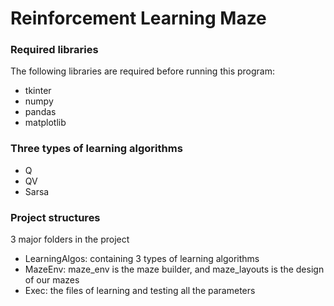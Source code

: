 # Reinforcement Learning Maze

### Required libraries

The following libraries are required before running this program:

* tkinter
* numpy
* pandas
* matplotlib


### Three types of learning algorithms

* Q
* QV
* Sarsa


### Project structures

3 major folders in the project
* LearningAlgos: containing 3 types of learning algorithms
* MazeEnv: maze_env is the maze builder, and maze_layouts is the design of our mazes
* Exec: the files of learning and testing all the parameters

